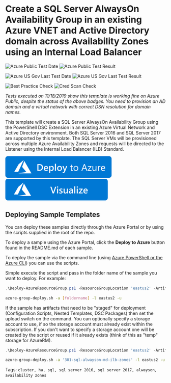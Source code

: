 # Create a SQL Server AlwaysOn Availability Group in an existing Azure VNET and Active Directory domain across Availability Zones using an Internal Load Balancer

![Azure Public Test Date](https://azurequickstartsservice.blob.core.windows.net/badges/301-sql-alwayson-md-ilb-zones/PublicLastTestDate.svg)
![Azure Public Test Result](https://azurequickstartsservice.blob.core.windows.net/badges/301-sql-alwayson-md-ilb-zones/PublicDeployment.svg)

![Azure US Gov Last Test Date](https://azurequickstartsservice.blob.core.windows.net/badges/301-sql-alwayson-md-ilb-zones/FairfaxLastTestDate.svg)
![Azure US Gov Last Test Result](https://azurequickstartsservice.blob.core.windows.net/badges/301-sql-alwayson-md-ilb-zones/FairfaxDeployment.svg)

![Best Practice Check](https://azurequickstartsservice.blob.core.windows.net/badges/301-sql-alwayson-md-ilb-zones/BestPracticeResult.svg)
![Cred Scan Check](https://azurequickstartsservice.blob.core.windows.net/badges/301-sql-alwayson-md-ilb-zones/CredScanResult.svg)

_Tests executed on 11/18/2019 show this template is working fine on Azure
Public, despite the status of the above badges. You need to provision an AD
domain and a virtual network with correct DSN resolution for domain names._

This template will create a SQL Server AlwaysOn Availability Group using the
PowerShell DSC Extension in an existing Azure Virtual Network and Active
Directory environment. Both SQL Server 2016 and SQL Server 2017 are supported by
this template. The SQL Server VMs will be provisioned across multiple Azure
Availability Zones and requests will be directed to the Listener using the
Internal Load Balancer (ILB) Standard.

[![Deploy To Azure](https://raw.githubusercontent.com/Azure/azure-quickstart-templates/master/1-CONTRIBUTION-GUIDE/images/deploytoazure.svg?sanitize=true)](https://portal.azure.com/#create/Microsoft.Template/uri/https%3A%2F%2Fraw.githubusercontent.com%2FAzure%2Fazure-quickstart-templates%2Fmaster%2F301-sql-alwayson-md-ilb-zones%2Fazuredeploy.json)
[![Visualize](https://raw.githubusercontent.com/Azure/azure-quickstart-templates/master/1-CONTRIBUTION-GUIDE/images/visualizebutton.svg?sanitize=true)](http://armviz.io/#/?load=https%3A%2F%2Fraw.githubusercontent.com%2FAzure%2Fazure-quickstart-templates%2Fmaster%2F301-sql-alwayson-md-ilb-zones%2Fazuredeploy.json)

## Deploying Sample Templates

You can deploy these samples directly through the Azure Portal or by using the
scripts supplied in the root of the repo.

To deploy a sample using the Azure Portal, click the **Deploy to Azure** button
found in the README.md of each sample.

To deploy the sample via the command line (using
[Azure PowerShell or the Azure CLI](https://azure.microsoft.com/en-us/downloads/))
you can use the scripts.

Simple execute the script and pass in the folder name of the sample you want to
deploy. For example:

```PowerShell
.\Deploy-AzureResourceGroup.ps1 -ResourceGroupLocation 'eastus2' -ArtifactsStagingDirectory '[foldername]'
```

```bash
azure-group-deploy.sh -a [foldername] -l eastus2 -u
```

If the sample has artifacts that need to be "staged" for deployment
(Configuration Scripts, Nested Templates, DSC Packages) then set the upload
switch on the command. You can optionally specify a storage account to use, if
so the storage account must already exist within the subscription. If you don't
want to specify a storage account one will be created by the script or reused if
it already exists (think of this as "temp" storage for AzureRM).

```PowerShell
.\Deploy-AzureResourceGroup.ps1 -ResourceGroupLocation 'eastus2' -ArtifactsStagingDirectory '301-sql-alwayson-md-ilb-zones' -UploadArtifacts
```

```bash
azure-group-deploy.sh -a '301-sql-alwayson-md-ilb-zones' -l eastus2 -u
```

Tags:
`cluster, ha, sql, sql server 2016, sql server 2017, alwayson, availability zones`
